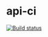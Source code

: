 # api-ci
[![Build status](https://ci.appveyor.com/api/projects/status/anaexv63umoif13e?svg=true)](https://ci.appveyor.com/project/boog25/api-ci)
